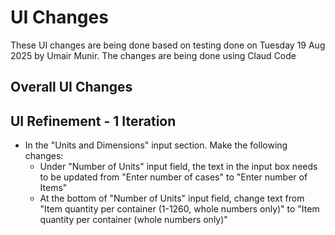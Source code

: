 # UI Changes
These UI changes are being done based on testing done on Tuesday 19 Aug 2025 by Umair Munir. The changes are being done using Claud Code

## Overall UI Changes

## UI Refinement - 1 Iteration
* In the "Units and Dimensions" input section. Make the following changes:
    * Under "Number of Units" input field, the text in the input box needs to be updated from "Enter number of cases" to "Enter number of Items"
    * At the bottom of "Number of Units" input field, change text from "Item quantity per container (1-1260, whole numbers only)" to "Item quantity per container (whole numbers only)"




